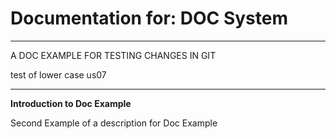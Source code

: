 # Documentation for: DOC System

---

A DOC EXAMPLE FOR TESTING CHANGES IN GIT

test of lower case us07

---

**Introduction to Doc Example**

Second Example of a description for Doc Example
